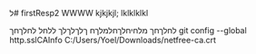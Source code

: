 ל# firstResp2
WWWW
kjkjkjl;
lklklklkl

לחלךחך
מלחיחלךחלמלךח
ךלךלךלך
ללחל
לחלךחך
 git config --global http.sslCAInfo C:/Users/Yoel/Downloads/netfree-ca.crt
